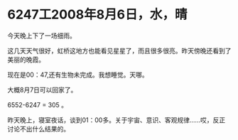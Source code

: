 # 6247工2008年8月6日，水，晴

今天晚上下了一场细雨。

这几天天气很好，虹桥这地方也能看见星星了，而且很多很亮。昨天傍晚还看到了美丽的晚霞。

现在是00：47,还有生物未完成。我想睡觉。天哪。

大概8月7日可以回家了。

6552-6247 = 305 。

昨天晚上，寝室夜话，谈到01：00多。关于宇宙、意识、客观规律……哎，反正讨论不出什么结果的。
